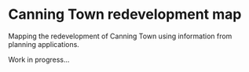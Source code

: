 # Canning Town redevelopment map

Mapping the redevelopment of Canning Town using information from planning applications.

Work in progress...